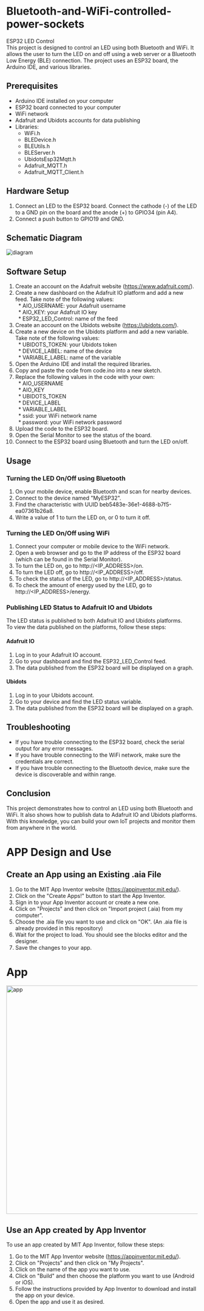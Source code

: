 # Bluetooth-and-WiFi-controlled-power-sockets  
ESP32 LED Control  
This project is designed to control an LED using both Bluetooth and WiFi. It allows the user to turn the LED on and off using a web server or a Bluetooth Low Energy (BLE) connection. The project uses an ESP32 board, the Arduino IDE, and various libraries.  

## Prerequisites  
* Arduino IDE installed on your computer  
* ESP32 board connected to your computer  
* WiFi network  
* Adafruit and Ubidots accounts for data publishing  
* Libraries:  
  * WiFi.h  
  * BLEDevice.h  
  * BLEUtils.h  
  * BLEServer.h  
  * UbidotsEsp32Mqtt.h  
  * Adafruit_MQTT.h  
  * Adafruit_MQTT_Client.h  

## Hardware Setup  
1. Connect an LED to the ESP32 board. Connect the cathode (-) of the LED to a GND pin on the board and the anode (+) to GPIO34 (pin A4).  
2. Connect a push button to GPIO19 and GND.  

## Schematic Diagram
![diagram](https://user-images.githubusercontent.com/130977093/232525375-7c35fa3e-8371-4689-a84b-0bdf661f3f38.png)

## Software Setup  
1. Create an account on the Adafruit website (https://www.adafruit.com/).  
2. Create a new dashboard on the Adafruit IO platform and add a new feed. Take note of the following values:  
&nbsp;  * AIO_USERNAME: your Adafruit username  
&nbsp;  * AIO_KEY: your Adafruit IO key  
&nbsp;  * ESP32_LED_Control: name of the feed  
3. Create an account on the Ubidots website (https://ubidots.com/).  
4. Create a new device on the Ubidots platform and add a new variable. Take note of the following values:  
&nbsp;  * UBIDOTS_TOKEN: your Ubidots token  
&nbsp;  * DEVICE_LABEL: name of the device  
&nbsp;  * VARIABLE_LABEL: name of the variable  
5. Open the Arduino IDE and install the required libraries.  
6. Copy and paste the code from code.ino into a new sketch.  
7. Replace the following values in the code with your own:  
&nbsp;  * AIO_USERNAME  
&nbsp;  * AIO_KEY  
&nbsp;  * UBIDOTS_TOKEN  
&nbsp;  * DEVICE_LABEL  
&nbsp;  * VARIABLE_LABEL  
&nbsp;  * ssid: your WiFi network name  
&nbsp;  * password: your WiFi network password  
8. Upload the code to the ESP32 board.  
9. Open the Serial Monitor to see the status of the board.  
10. Connect to the ESP32 board using Bluetooth and turn the LED on/off.  
## Usage  
### Turning the LED On/Off using Bluetooth  
1. On your mobile device, enable Bluetooth and scan for nearby devices.  
2. Connect to the device named "MyESP32".  
3. Find the characteristic with UUID beb5483e-36e1-4688-b7f5-ea07361b26a8.  
4. Write a value of 1 to turn the LED on, or 0 to turn it off.  
### Turning the LED On/Off using WiFi  
1. Connect your computer or mobile device to the WiFi network.  
2. Open a web browser and go to the IP address of the ESP32 board (which can be found in the Serial Monitor).  
3. To turn the LED on, go to http://<IP_ADDRESS>/on.  
4. To turn the LED off, go to http://<IP_ADDRESS>/off.  
5. To check the status of the LED, go to http://<IP_ADDRESS>/status.  
6. To check the amount of energy used by the LED, go to http://<IP_ADDRESS>/energy.  
### Publishing LED Status to Adafruit IO and Ubidots  
The LED status is published to both Adafruit IO and Ubidots platforms.  
To view the data published on the platforms, follow these steps:  

#### Adafruit IO  
1. Log in to your Adafruit IO account.  
2. Go to your dashboard and find the ESP32_LED_Control feed.  
3. The data published from the ESP32 board will be displayed on a graph.  
#### Ubidots  
1. Log in to your Ubidots account.  
2. Go to your device and find the LED status variable.  
3. The data published from the ESP32 board will be displayed on a graph.  
## Troubleshooting  
* If you have trouble connecting to the ESP32 board, check the serial output for any error messages.  
* If you have trouble connecting to the WiFi network, make sure the credentials are correct.  
* If you have trouble connecting to the Bluetooth device, make sure the device is discoverable and within range.  
## Conclusion  
This project demonstrates how to control an LED using both Bluetooth and WiFi. It also shows how to publish data to Adafruit IO and Ubidots platforms. With this knowledge, you can build your own IoT projects and monitor them from anywhere in the world.


# APP Design and Use
## Create an App using an Existing .aia File
1. Go to the MIT App Inventor website (https://appinventor.mit.edu/).
2. Click on the "Create Apps!" button to start the App Inventor.
3. Sign in to your App Inventor account or create a new one.
4. Click on "Projects" and then click on "Import project (.aia) from my computer".
5. Choose the .aia file you want to use and click on "OK". (An .aia file is already provided in this repository)
6. Wait for the project to load. You should see the blocks editor and the designer.
7. Save the changes to your app.

# App
<img src="https://github.com/notprameghuikey0913/Bluetooth-and-WiFi-controlled-power-sockets/blob/main/App/App%20Image.jpeg" alt="app" height="600" /> 

## Use an App created by App Inventor
To use an app created by MIT App Inventor, follow these steps:

1. Go to the MIT App Inventor website (https://appinventor.mit.edu/).
2. Click on "Projects" and then click on "My Projects".
3. Click on the name of the app you want to use.
4. Click on "Build" and then choose the platform you want to use (Android or iOS).
5. Follow the instructions provided by App Inventor to download and install the app on your device.
6. Open the app and use it as desired.

